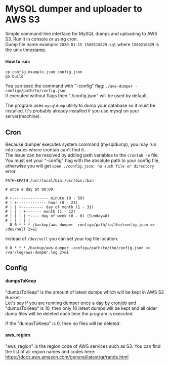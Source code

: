 # MySQL dumper and uploader to AWS S3

Simple command-line interface for MySQL dumps and uploading to AWS S3. Run it in console or using cron.  
Dump file name example: `2020-01-15_1580218829.sql` where `1580218829` is the unix timestamp.

#### How to run:  
 
```
cp config.example.json config.json  
go build  
```


You can exec the command with "-config" flag: `./aws-dumper -config=/path/to/config.json`  
If executed without flags then "./config.json" will be used by default.  

The program uses `mysqldump` utility to dump your database so it must be installed. It's probably already installed if you use mysql on your server(machine).

## Cron  
Because dumper executes system command (mysqldump), you may run into issues where crontab can't find it.  
The issue can be resolved by adding path variables to the `crontab -e` file.  
You must set your "-config" flag with the absolute path to your config file, otherwise you will get `open ./config.json: no such file or directory` error.
```
PATH=$PATH:/usr/local/bin:/usr/bin:/bin

# once a day at 00:00

# +---------------- minute (0 - 59)
# | +------------- hour (0 - 23)
# | | +---------- day of month (1 - 31)
# | | | +------- month (1 - 12)
# | | | | +---- day of week (0 - 6) (Sunday=0)
# | | | | |
  0 0 * * * /backup/aws-dumper -config=/path/to/the/config.json >> /dev/null 2>&1
```

Instead of `/dev/null` you can set your log file location.
```
0 0 * * * /backup/aws-dumper -config=/path/to/the/config.json >> /var/log/aws-dumper.log 2>&1
```

## Config
#### dumpsToKeep  
"dumpsToKeep" is the amount of latest dumps which will be kept in AWS S3 Bucket.  
Let's say if you are running dumper once a day
by cronjob and "dumpsToKeep" is 10, then only 10 latest dumps will be kept and all older dump files will be deleted each time the program is executed.

If the "dumpsToKeep" is 0, then no files will be deleted.  

#### aws_region  
"aws_region" is the region code of AWS services such as S3. You can find the list of all region names and codes here: https://docs.aws.amazon.com/general/latest/gr/rande.html